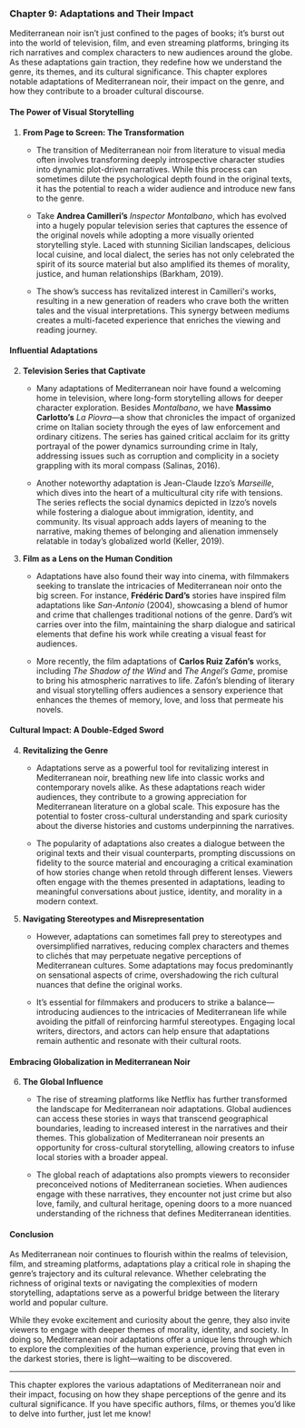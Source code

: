 ### Chapter 9: Adaptations and Their Impact

Mediterranean noir isn’t just confined to the pages of books; it’s burst out into the world of television, film, and even streaming platforms, bringing its rich narratives and complex characters to new audiences around the globe. As these adaptations gain traction, they redefine how we understand the genre, its themes, and its cultural significance. This chapter explores notable adaptations of Mediterranean noir, their impact on the genre, and how they contribute to a broader cultural discourse.

#### The Power of Visual Storytelling

1. **From Page to Screen: The Transformation**

   - The transition of Mediterranean noir from literature to visual media often involves transforming deeply introspective character studies into dynamic plot-driven narratives. While this process can sometimes dilute the psychological depth found in the original texts, it has the potential to reach a wider audience and introduce new fans to the genre.

   - Take **Andrea Camilleri’s** _Inspector Montalbano_, which has evolved into a hugely popular television series that captures the essence of the original novels while adopting a more visually oriented storytelling style. Laced with stunning Sicilian landscapes, delicious local cuisine, and local dialect, the series has not only celebrated the spirit of its source material but also amplified its themes of morality, justice, and human relationships (Barkham, 2019).

   - The show’s success has revitalized interest in Camilleri's works, resulting in a new generation of readers who crave both the written tales and the visual interpretations. This synergy between mediums creates a multi-faceted experience that enriches the viewing and reading journey.

#### Influential Adaptations

2. **Television Series that Captivate**

   - Many adaptations of Mediterranean noir have found a welcoming home in television, where long-form storytelling allows for deeper character exploration. Besides _Montalbano_, we have **Massimo Carlotto’s** _La Piovra_—a show that chronicles the impact of organized crime on Italian society through the eyes of law enforcement and ordinary citizens. The series has gained critical acclaim for its gritty portrayal of the power dynamics surrounding crime in Italy, addressing issues such as corruption and complicity in a society grappling with its moral compass (Salinas, 2016).

   - Another noteworthy adaptation is Jean-Claude Izzo’s _Marseille_, which dives into the heart of a multicultural city rife with tensions. The series reflects the social dynamics depicted in Izzo’s novels while fostering a dialogue about immigration, identity, and community. Its visual approach adds layers of meaning to the narrative, making themes of belonging and alienation immensely relatable in today’s globalized world (Keller, 2019).

3. **Film as a Lens on the Human Condition**

   - Adaptations have also found their way into cinema, with filmmakers seeking to translate the intricacies of Mediterranean noir onto the big screen. For instance, **Frédéric Dard’s** stories have inspired film adaptations like _San-Antonio_ (2004), showcasing a blend of humor and crime that challenges traditional notions of the genre. Dard’s wit carries over into the film, maintaining the sharp dialogue and satirical elements that define his work while creating a visual feast for audiences.

   - More recently, the film adaptations of **Carlos Ruiz Zafón’s** works, including _The Shadow of the Wind_ and _The Angel’s Game_, promise to bring his atmospheric narratives to life. Zafón’s blending of literary and visual storytelling offers audiences a sensory experience that enhances the themes of memory, love, and loss that permeate his novels.

#### Cultural Impact: A Double-Edged Sword

4. **Revitalizing the Genre**

   - Adaptations serve as a powerful tool for revitalizing interest in Mediterranean noir, breathing new life into classic works and contemporary novels alike. As these adaptations reach wider audiences, they contribute to a growing appreciation for Mediterranean literature on a global scale. This exposure has the potential to foster cross-cultural understanding and spark curiosity about the diverse histories and customs underpinning the narratives.

   - The popularity of adaptations also creates a dialogue between the original texts and their visual counterparts, prompting discussions on fidelity to the source material and encouraging a critical examination of how stories change when retold through different lenses. Viewers often engage with the themes presented in adaptations, leading to meaningful conversations about justice, identity, and morality in a modern context.

5. **Navigating Stereotypes and Misrepresentation**

   - However, adaptations can sometimes fall prey to stereotypes and oversimplified narratives, reducing complex characters and themes to clichés that may perpetuate negative perceptions of Mediterranean cultures. Some adaptations may focus predominantly on sensational aspects of crime, overshadowing the rich cultural nuances that define the original works.

   - It’s essential for filmmakers and producers to strike a balance—introducing audiences to the intricacies of Mediterranean life while avoiding the pitfall of reinforcing harmful stereotypes. Engaging local writers, directors, and actors can help ensure that adaptations remain authentic and resonate with their cultural roots.

#### Embracing Globalization in Mediterranean Noir

6. **The Global Influence**

   - The rise of streaming platforms like Netflix has further transformed the landscape for Mediterranean noir adaptations. Global audiences can access these stories in ways that transcend geographical boundaries, leading to increased interest in the narratives and their themes. This globalization of Mediterranean noir presents an opportunity for cross-cultural storytelling, allowing creators to infuse local stories with a broader appeal.

   - The global reach of adaptations also prompts viewers to reconsider preconceived notions of Mediterranean societies. When audiences engage with these narratives, they encounter not just crime but also love, family, and cultural heritage, opening doors to a more nuanced understanding of the richness that defines Mediterranean identities.

#### Conclusion

As Mediterranean noir continues to flourish within the realms of television, film, and streaming platforms, adaptations play a critical role in shaping the genre’s trajectory and its cultural relevance. Whether celebrating the richness of original texts or navigating the complexities of modern storytelling, adaptations serve as a powerful bridge between the literary world and popular culture.

While they evoke excitement and curiosity about the genre, they also invite viewers to engage with deeper themes of morality, identity, and society. In doing so, Mediterranean noir adaptations offer a unique lens through which to explore the complexities of the human experience, proving that even in the darkest stories, there is light—waiting to be discovered.

---

This chapter explores the various adaptations of Mediterranean noir and their impact, focusing on how they shape perceptions of the genre and its cultural significance. If you have specific authors, films, or themes you’d like to delve into further, just let me know!
